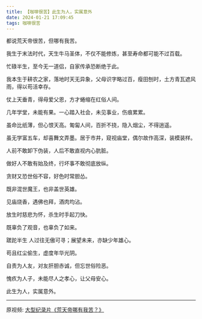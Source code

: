 ```yaml
---
title: 【咖啡很苦】此生为人，实属意外
date: 2024-01-21 17:09:45
tags: 咖啡很苦
---
```


都说荒天帝很苦，但哪有我苦。

我生于末法时代，天生牛马圣体，不仅不能修炼，甚至寿命都可能不过百载。

忙碌半生，至今无一道侣，自家传承恐断绝于此。

我本生于耕农之家，落地时天无异象，父母识字略过百，瘦田刨时，土方青瓦遮风雨，得以苟活幸存。

仗上天垂青，得母爱父恩，方才蜷缩在红俗人间。

几年学堂，未能有果。一心踏入社会，未见事业，伤痕累累。

虽命比纸薄，但心恨天高。匍匐人间，百折不挠，隐入烟尘，不得逍遥。

虽无学富五车，却喜舞文弄墨。居于市井，窥视庙堂，偶尔故作高深，装模装样。

人前不敢卸下伪装，人后不敢直视内心肮脏。

做好人不敢有始及终，行坏事不敢彻底放纵。

贪财又恐世俗不容，好色时常胆怂。

既非混世魔王，也非盖世英雄。

见庙烧香，遇佛也拜，酒肉均沾。

放生时慈悲为怀，杀生时手起刀快。

既辜负了观音，也辜负了如来。

蹉跎半生 人过往无傲可寻；展望未来，亦缺少年雄心。

苟且红尘偷生，虚度年华光阴。

自责为人友，对友肝胆赤诚，但忘世俗险恶。

愧疚为人子，未能尽人之孝心，让父母安心。

此生为人，实属意外。

---

原视频: [大型纪录片《荒天帝哪有我苦？》](https://www.bilibili.com/video/BV1FN4y1W786/)

